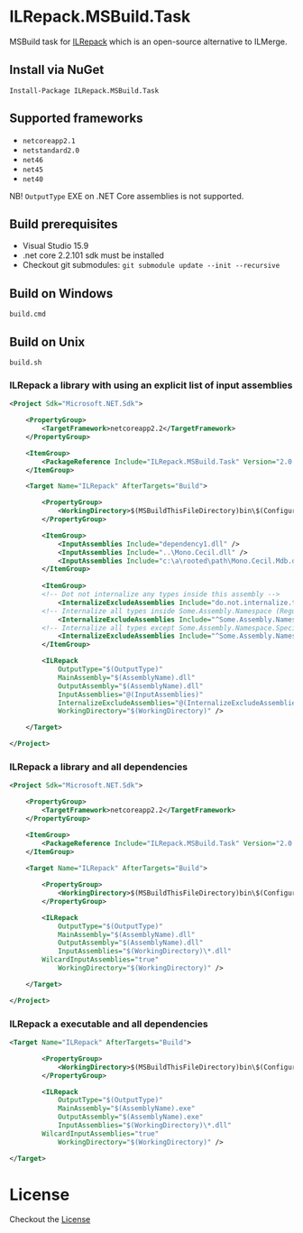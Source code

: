 ﻿ILRepack.MSBuild.Task
=====================

MSBuild task for [ILRepack](https://github.com/gluck/il-repack) which is an open-source alternative to ILMerge.

## Install via NuGet

`Install-Package ILRepack.MSBuild.Task`

## Supported frameworks

- `netcoreapp2.1`
- `netstandard2.0`
- `net46`
- `net45`
- `net40`

NB! `OutputType` EXE on .NET Core assemblies is not supported.

## Build prerequisites

- Visual Studio 15.9
- .net core 2.2.101 sdk must be installed
- Checkout git submodules: `git submodule update --init --recursive`

## Build on Windows

`build.cmd` 

## Build on Unix

`build.sh`

### ILRepack a library with using an explicit list of input assemblies

```xml
<Project Sdk="Microsoft.NET.Sdk">

    <PropertyGroup>
        <TargetFramework>netcoreapp2.2</TargetFramework>
    </PropertyGroup>

    <ItemGroup>
        <PackageReference Include="ILRepack.MSBuild.Task" Version="2.0.1" />
    </ItemGroup>

    <Target Name="ILRepack" AfterTargets="Build">

        <PropertyGroup>
            <WorkingDirectory>$(MSBuildThisFileDirectory)bin\$(Configuration)\$(TargetFramework)</WorkingDirectory>
        </PropertyGroup>

        <ItemGroup>
            <InputAssemblies Include="dependency1.dll" />
            <InputAssemblies Include="..\Mono.Cecil.dll" />
            <InputAssemblies Include="c:\a\rooted\path\Mono.Cecil.Mdb.dll" />
        </ItemGroup>
		
        <ItemGroup>
	    <!-- Dot not internalize any types inside this assembly -->
            <InternalizeExcludeAssemblies Include="do.not.internalize.this.assembly.dll" />
	    <!-- Internalize all types inside Some.Assembly.Namespace (Regular expression) -->
            <InternalizeExcludeAssemblies Include="^Some.Assembly.Namespace" />
	    <!-- Internalize all types except Some.Assembly.Namespace.SpecificType (Regular expression) -->
            <InternalizeExcludeAssemblies Include="^Some.Assembly.Namespace.SpecificType" />
        </ItemGroup>

        <ILRepack 
            OutputType="$(OutputType)" 
            MainAssembly="$(AssemblyName).dll" 
            OutputAssembly="$(AssemblyName).dll" 
            InputAssemblies="@(InputAssemblies)" 
            InternalizeExcludeAssemblies="@(InternalizeExcludeAssemblies)" 
            WorkingDirectory="$(WorkingDirectory)" />

    </Target>

</Project>
```

### ILRepack a library and all dependencies

```xml
<Project Sdk="Microsoft.NET.Sdk">

    <PropertyGroup>
        <TargetFramework>netcoreapp2.2</TargetFramework>
    </PropertyGroup>

    <ItemGroup>
        <PackageReference Include="ILRepack.MSBuild.Task" Version="2.0.1" />
    </ItemGroup>
    
    <Target Name="ILRepack" AfterTargets="Build">

        <PropertyGroup>
            <WorkingDirectory>$(MSBuildThisFileDirectory)bin\$(Configuration)\$(TargetFramework)</WorkingDirectory>
        </PropertyGroup>

        <ILRepack 
            OutputType="$(OutputType)" 
            MainAssembly="$(AssemblyName).dll" 
            OutputAssembly="$(AssemblyName).dll" 
            InputAssemblies="$(WorkingDirectory)\*.dll" 
	    WilcardInputAssemblies="true"
            WorkingDirectory="$(WorkingDirectory)" />

    </Target>

</Project>
```

### ILRepack a executable and all dependencies

```xml
<Target Name="ILRepack" AfterTargets="Build">

        <PropertyGroup>
            <WorkingDirectory>$(MSBuildThisFileDirectory)bin\$(Configuration)\$(TargetFramework)</WorkingDirectory>
        </PropertyGroup>

        <ILRepack
            OutputType="$(OutputType)"
            MainAssembly="$(AssemblyName).exe"
            OutputAssembly="$(AssemblyName).exe"
            InputAssemblies="$(WorkingDirectory)\*.dll"
	    WilcardInputAssemblies="true"
            WorkingDirectory="$(WorkingDirectory)" />

</Target>
```

License
=======
Checkout the [License](https://github.com/peters/ILRepack.MSBuild.Task/blob/master/LICENSE.md)
